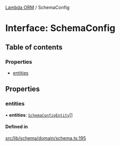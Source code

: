 [Lambda ORM](../README.md) / SchemaConfig

# Interface: SchemaConfig

## Table of contents

### Properties

- [entities](SchemaConfig.md#entities)

## Properties

### entities

• **entities**: [`SchemaConfigEntity`](SchemaConfigEntity.md)[]

#### Defined in

[src/lib/schema/domain/schema.ts:195](https://github.com/FlavioLionelRita/lambdaorm-base/blob/c35c1e2/src/lib/schema/domain/schema.ts#L195)
